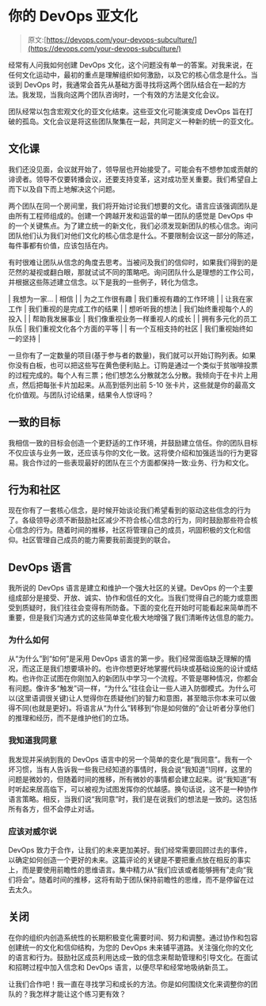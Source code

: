 # 你的 DevOps 亚文化

> 原文:[https://devops.com/your-devops-subculture/](https://devops.com/your-devops-subculture/)

经常有人问我如何创建 DevOps 文化，这个问题没有单一的答案。对我来说，在任何文化运动中，最初的重点是理解组织如何激励，以及它的核心信念是什么。当谈到 DevOps 时，我通常会首先从基础方面寻找将这两个团队结合在一起的方法。我发现，当我向这两个团队咨询时，一个有效的方法是文化会议。

团队经常以包含宏观文化的亚文化结束。这些亚文化可能演变成 DevOps 旨在打破的孤岛。文化会议是将这些团队聚集在一起，共同定义一种新的统一的亚文化。

## 文化课

我们还没见面，会议就开始了，领导层也开始接受了。可能会有不想参加或贡献的诽谤者。领导不仅要转播会议，还要支持变革，这对成功至关重要。我们希望自上而下以及自下而上地解决这个问题。

两个团队在同一个房间里，我们将开始讨论我们想要的文化。语言应该强调团队是由所有工程师组成的。创建一个跨越开发和运营的单一团队的感觉是 DevOps 中的一个关键焦点。为了建立统一的新文化，我们必须发现新团队的核心信念。询问团队他们认为我们对他们文化的核心信念是什么。不要限制会议这一部分的陈述，每件事都有价值，应该包括在内。

有时很难让团队从信念的角度去思考。当被问及我们的信仰时，如果我们得到的是茫然的凝视或翻白眼，那就试试不同的策略吧。询问团队什么是理想的工作公司，并根据这些陈述建立信念。以下是我的一些例子，转化为信念。

| 我想为一家… | 相信 |
| 为之工作很有趣 | 我们重视有趣的工作环境 |
| 让我在家工作 | 我们重视的是完成工作的结果 |
| 想听听我的想法 | 我们始终重视每个人的投入 |
| 帮助我发展事业 | 我们像重视业务一样重视人的成长 |
| 拥有多元化的员工队伍 | 我们重视文化各个方面的平等 |
| 有一个互相支持的社区 | 我们重视始终如一的坚持 |

一旦你有了一定数量的项目(基于参与者的数量)，我们就可以开始订购列表。如果你没有白板，也可以把这些写在黄色便利贴上。订购是通过一个类似于贫咖啡投票的过程完成的。每个人有三票；他们想怎么分散就怎么分散。我倾向于在卡片上用点，然后把每张卡片加起来。从高到低列出前 5-10 张卡片，这些就是你的最高文化价值观。与团队讨论结果，结果令人惊讶吗？

## 一致的目标

我相信一致的目标会创造一个更舒适的工作环境，并鼓励建立信任。你的团队目标不仅应该与业务一致，还应该与你的文化一致。这将使介绍和加强适当的行为更容易。我合作过的一些表现最好的团队在三个方面都保持一致:业务、行为和文化。

## 行为和社区

现在你有了一套核心信念，是时候开始谈论我们希望看到的驱动这些信念的行为了。各级领导必须不断鼓励社区减少不符合核心信念的行为，同时鼓励那些符合核心信念的行为。随着时间的推移，社区将管理自己的成员，巩固积极的文化和信仰。社区管理自己成员的能力需要我前面提到的联合。

## DevOps 语言

我所说的 DevOps 语言是建立和维护一个强大社区的关键。DevOps 的一个主要组成部分是接受、开放、诚实、协作和信任的文化。当我们觉得自己的能力或意图受到质疑时，我们往往会变得有所防备。下面的变化在开始时可能看起来简单而不重要，但是我们沟通方式的这些简单变化极大地增强了我们清晰传达信息的能力。

### 为什么如何

从“为什么”到“如何”是采用 DevOps 语言的第一步。我们经常面临缺乏理解的情况，而这正是我们想要填补的。也许你想更好地掌握代码块或基础设施的设计或结构。也许你正试图在你刚加入的新团队中学习一个流程。不管是哪种情况，你都会有问题。像许多“触发”词一样，“为什么”往往会让一些人进入防御模式。为什么可以(这里语调很关键)让人觉得你在质疑他们的智力和意图，甚至暗示你本来可以做得不同(也就是更好)。将语言从“为什么”转移到“你是如何做的”会让听者分享他们的推理和经历，而不是维护他们的立场。

### 我知道我同意

我发现并采纳到我的 DevOps 语言中的另一个简单的变化是“我同意”。我有一个坏习惯，当有人告诉我一些我已经知道的事情时，我会说“我知道”!同样，这里的问题是微妙的，但随着时间的推移，所有微妙的事情都会建立起来。说“我知道”有时听起来居高临下，可以被视为试图发挥你的优越感。换句话说，这不是一种协作语言策略。相反，当我们说“我同意”时，我们是在说我们的想法是一致的。这包括所有各方，但不会停止对话。

### 应该对威尔说

DevOps 致力于合作，让我们的未来更加美好。我们经常需要回顾过去的事件，以确定如何创造一个更好的未来。这篇评论的关键是不要把重点放在相反的事实上，而是要使用前瞻性的思维语言。集中精力从“我们应该或者能够拥有”走向“我们将会”。随着时间的推移，这将有助于团队保持前瞻性的思维，而不是停留在过去太久。

## 关闭

在你的组织内创造系统性的长期积极变化需要时间、努力和调整。通过协作和包容创建统一的文化和信仰结构，为您的 DevOps 未来铺平道路。关注强化你的文化的语言和行为。鼓励社区成员利用达成一致的信念来帮助管理和引导文化。在面试和招聘过程中加入信念和 DevOps 语言，以便尽早和经常地吸纳新员工。

让我们合作吧！我一直在寻找学习和成长的方法。你是如何围绕文化来调整你的团队的？我怎样才能让这个练习更有效？